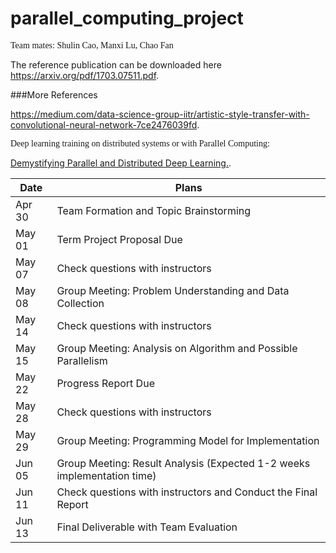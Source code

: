 # parallel_computing_project
<span style="font-family:Avenir; font-size11pt;">Team mates: Shulin Cao, Manxi Lu, Chao Fan</span>
<p>The reference publication can be downloaded here <a href="https://arxiv.org/pdf/1703.07511.pdf">https://arxiv.org/pdf/1703.07511.pdf</a>.</p>
###More References
<p><a href="https://medium.com/data-science-group-iitr/artistic-style-transfer-with-convolutional-neural-network-7ce2476039fd">https://medium.com/data-science-group-iitr/artistic-style-transfer-with-convolutional-neural-network-7ce2476039fd</a>.</p>


<span style="font-family:Avenir; font-size11pt;">Deep learning training on distributed systems or with Parallel Computing:</span>
<p><a href="https://arxiv.org/pdf/1802.09941.pdf">Demystifying Parallel and Distributed Deep Learning.</a>.</p>





| Date | Plans |
| --- | --- |
| Apr 30 | Team Formation and Topic Brainstorming |
| May 01 | Term Project Proposal Due |
| May 07 | Check questions with instructors |
| May 08 | Group Meeting: Problem Understanding and Data Collection |
| May 14 | Check questions with instructors |
| May 15 | Group Meeting: Analysis on Algorithm and Possible Parallelism |
| May 22 | Progress Report Due |
| May 28 | Check questions with instructors |
| May 29 | Group Meeting: Programming Model for Implementation |
| Jun 05 | Group Meeting: Result Analysis (Expected 1-2 weeks implementation time) |
| Jun 11 | Check questions with instructors and Conduct the Final Report |
| Jun 13 | Final Deliverable with Team Evaluation |
